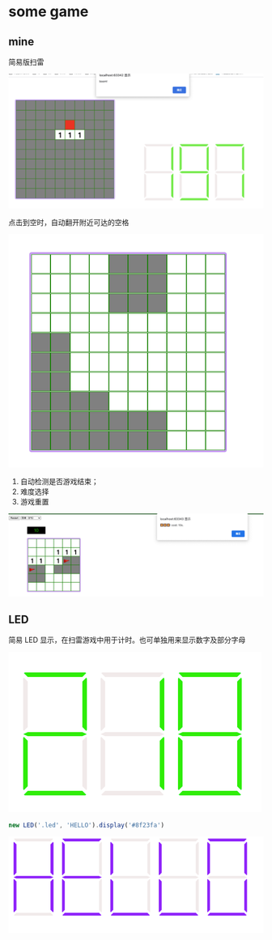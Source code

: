 # some game

## mine

简易版扫雷

![img.png](assets/mine.png)

点击到空时，自动翻开附近可达的空格

![img_1.png](assets/auto_open_empty.png)

1. 自动检测是否游戏结束；
2. 难度选择
3. 游戏重置

![img_1.png](assets/mine2.png)

## LED

简易 LED 显示，在扫雷游戏中用于计时。也可单独用来显示数字及部分字母

![img.png](assets/led.png)

```js
new LED('.led', 'HELLO').display('#8f23fa')
```

![img_1.png](assets/img_1.png)
